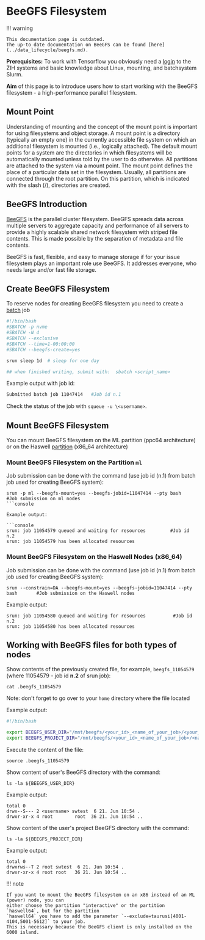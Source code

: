 # BeeGFS Filesystem

!!! warning

    This documentation page is outdated.
    The up-to date documentation on BeeGFS can be found [here](../data_lifecycle/beegfs.md).

**Prerequisites:** To work with Tensorflow you obviously need a [login](../application/access.md) to
the ZIH systems and basic knowledge about Linux, mounting, and batchsystem Slurm.

**Aim** of this page is to introduce
users how to start working with the BeeGFS filesystem - a high-performance parallel filesystem.

## Mount Point

Understanding of mounting and the concept of the mount point is important for using filesystems and
object storage. A mount point is a directory (typically an empty one) in the currently accessible
file system on which an additional filesystem is mounted (i.e., logically attached).  The default
mount points for a system are the directories in which filesystems will be automatically mounted
unless told by the user to do otherwise.  All partitions are attached to the system via a mount
point. The mount point defines the place of a particular data set in the filesystem. Usually, all
partitions are connected through the root partition. On this partition, which is indicated with the
slash (/), directories are created.

## BeeGFS Introduction

[BeeGFS](https://www.beegfs.io/content/) is the parallel cluster filesystem.  BeeGFS spreads data
across multiple servers to aggregate capacity and performance of all servers to provide a highly
scalable shared network filesystem with striped file contents. This is made possible by the
separation of metadata and file contents.

BeeGFS is fast, flexible, and easy to manage storage if for your issue
filesystem plays an important role use BeeGFS. It addresses everyone,
who needs large and/or fast file storage.

## Create BeeGFS Filesystem

To reserve nodes for creating BeeGFS filesystem you need to create a
[batch](../jobs_and_resources/slurm.md) job

```Bash
#!/bin/bash
#SBATCH -p nvme
#SBATCH -N 4
#SBATCH --exclusive
#SBATCH --time=1-00:00:00
#SBATCH --beegfs-create=yes

srun sleep 1d  # sleep for one day

## when finished writing, submit with:  sbatch <script_name>
```

Example output with job id:

```Bash
Submitted batch job 11047414   #Job id n.1
```

Check the status of the job with `squeue -u \<username>`.

## Mount BeeGFS Filesystem

You can mount BeeGFS filesystem on the ML partition (ppc64 architecture) or on the Haswell
[partition](../jobs_and_resources/system_taurus.md) (x86_64 architecture)

### Mount BeeGFS Filesystem on the Partition `ml`

Job submission can be done with the command (use job id (n.1) from batch job used for creating
BeeGFS system):

```console
srun -p ml --beegfs-mount=yes --beegfs-jobid=11047414 --pty bash                #Job submission on ml nodes
```console

Example output:

```console
srun: job 11054579 queued and waiting for resources         #Job id n.2
srun: job 11054579 has been allocated resources
```

### Mount BeeGFS Filesystem on the Haswell Nodes (x86_64)

Job submission can be done with the command (use job id (n.1) from batch
job used for creating BeeGFS system):

```console
srun --constrain=DA --beegfs-mount=yes --beegfs-jobid=11047414 --pty bash       #Job submission on the Haswell nodes
```

Example output:

```console
srun: job 11054580 queued and waiting for resources          #Job id n.2
srun: job 11054580 has been allocated resources
```

## Working with BeeGFS files for both types of nodes

Show contents of the previously created file, for example,
`beegfs_11054579` (where 11054579 - job id **n.2** of srun job):

```console
cat .beegfs_11054579
```

Note: don't forget to go over to your `home` directory where the file located

Example output:

```Bash
#!/bin/bash

export BEEGFS_USER_DIR="/mnt/beegfs/<your_id>_<name_of_your_job>/<your_id>"
export BEEGFS_PROJECT_DIR="/mnt/beegfs/<your_id>_<name_of_your_job>/<name of your project>"
```

Execute the content of the file:

```console
source .beegfs_11054579
```

Show content of user's BeeGFS directory with the command:

```console
ls -la ${BEEGFS_USER_DIR}
```

Example output:

```console
total 0
drwx--S--- 2 <username> swtest  6 21. Jun 10:54 .
drwxr-xr-x 4 root        root  36 21. Jun 10:54 ..
```

Show content of the user's project BeeGFS directory with the command:

```console
ls -la ${BEEGFS_PROJECT_DIR}
```

Example output:

```console
total 0
drwxrws--T 2 root swtest  6 21. Jun 10:54 .
drwxr-xr-x 4 root root   36 21. Jun 10:54 ..
```

!!! note

    If you want to mount the BeeGFS filesystem on an x86 instead of an ML (power) node, you can
    either choose the partition "interactive" or the partition `haswell64`, but for the partition
    `haswell64` you have to add the parameter `--exclude=taurusi[4001-4104,5001-5612]` to your job.
    This is necessary because the BeeGFS client is only installed on the 6000 island.
